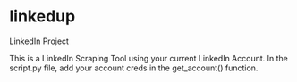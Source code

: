 # linkedup
LinkedIn Project

This is a LinkedIn Scraping Tool using your current LinkedIn Account.
In the script.py file, add your account creds in the get_account() function. 

